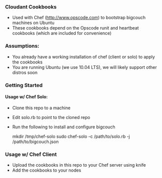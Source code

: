 ### Cloudant Cookbooks
  
  * Used with Chef (http://www.opscode.com) to bootstrap bigcouch machines on Ubuntu
  * These cookbooks depend on the Opscode runit and heartbeat cookbooks (which are included for convenience)

### Assumptions:
  
  * You already have a working installation of chef (client or solo) to apply the cookbooks
  * You are running Ubuntu (we use 10.04 LTS), we will likely support other distros soon

### Getting Started

#### Usage w/ Chef Solo:

  * Clone this repo to a machine
  * Edit solo.rb to point to the cloned repo
  * Run the following to install and configure bigcouch
    
    mkdir /tmp/chef-solo
    sudo chef-solo -c /path/to/solo.rb -j /path/to/bigcouch.json

### Usage w/ Chef Client

  * Upload the cookbooks in this repo to your Chef server using knife
  * Add the cookbooks to your nodes